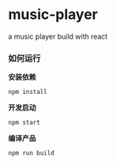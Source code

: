 # music-player
a music player build with react


### 如何运行

**安装依赖**
```
npm install
```
**开发启动**
```
npm start
```

**编译产品**
```
npm run build
```